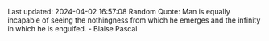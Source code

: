 Last updated: 2024-04-02 16:57:08
Random Quote: Man is equally incapable of seeing the nothingness from which he emerges and the infinity in which he is engulfed. - Blaise Pascal